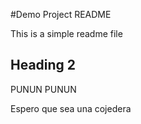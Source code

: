 #Demo Project README

This is a simple readme file

## Heading 2

PUNUN PUNUN

 Espero que sea una cojedera